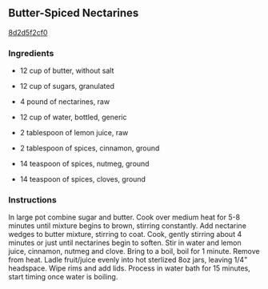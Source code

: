 ## Butter-Spiced Nectarines

[8d2d5f2cf0](http://www.food.com/recipe/butter-spiced-nectarines-484182)

### Ingredients

 - 12 cup of butter, without salt

 - 12 cup of sugars, granulated

 - 4 pound of nectarines, raw

 - 12 cup of water, bottled, generic

 - 2 tablespoon of lemon juice, raw

 - 2 tablespoon of spices, cinnamon, ground

 - 14 teaspoon of spices, nutmeg, ground

 - 14 teaspoon of spices, cloves, ground

### Instructions

In large pot combine sugar and butter. Cook over medium heat for 5-8 minutes until mixture begins to brown, stirring constantly. Add nectarine wedges to butter mixture, stirring to coat. Cook, gently stirring about 4 minutes or just until nectarines begin to soften. Stir in water and lemon juice, cinnamon, nutmeg and clove. Bring to a boil, boil for 1 minute. Remove from heat. Ladle fruit/juice evenly into hot sterlized 8oz jars, leaving 1/4" headspace. Wipe rims and add lids. Process in water bath for 15 minutes, start timing once water is boiling.